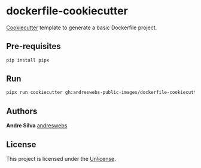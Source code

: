 # dockerfile-cookiecutter

[Cookiecutter](https://www.cookiecutter.io/) template to generate a basic Dockerfile
project.

## Pre-requisites

```sh
pip install pipx
```

## Run

```sh
pipx run cookiecutter gh:andreswebs-public-images/dockerfile-cookiecutter
```

## Authors

**Andre Silva** [andreswebs](https://github.com/andreswebs)


## License

This project is licensed under the [Unlicense](UNLICENSE.md).